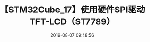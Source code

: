 ---
title: 【STM32Cube_17】使用硬件SPI驱动TFT-LCD（ST7789）
date: 2019-08-07 09:48:56
tags:
    STM32CubeMX
    TFT-LCD
    SPI总线
categories:
    STM32CubeMX
---